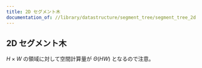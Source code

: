 ```yaml
---
title: 2D セグメント木
documentation_of: //library/datastructure/segment_tree/segment_tree_2d.hpp
---
```

## 2D セグメント木

$H\times W$ の領域に対して空間計算量が $\Theta(HW)$ となるので注意。
